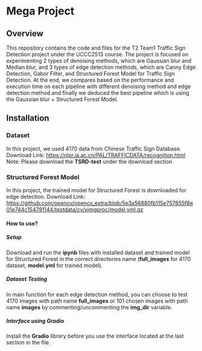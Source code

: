 # Mega Project
## Overview
This repository contains the code and files for the T2 Team1 Traffic Sign Detection project under the UCCC2513 course. The project is focused on experimenting 2 types of denoising methods, which are Gaussian blur and Median blur, and 3 types of edge detection methods, which are Canny Edge Detection, Gabor Filter, and Structured Forest Model for Traffic Sign Detection. At the end, we compares based on the performance and execution time on each pipeline with different denoising method and edge detection method and finally we deduced the best pipeline which is using the Gaussian blur + Structured Forest Model.
## Installation
### Dataset
In this project, we used 4170 data from Chinese Traffic Sign Database.
Download Link: https://nlpr.ia.ac.cn/PAL/TRAFFICDATA/recognition.html
Note: Please download the **TSRD-test** under the download section
### Structured Forest Model
In this project, the trained model for Structured Forest is downloaded for edge detection.
Download Link: https://github.com/opencv/opencv_extra/blob/5e3a56880fb115e757855f8e01e744c154791144/testdata/cv/ximgproc/model.yml.gz
#### How to use?
##### **Setup**
Download and run the **ipynb** files with installed dataset and trained model for Structured Forest in the correct directories name (**full_images** for 4170 dataset, **model.yml** for trained model).
##### Dataset Testing
In main function for each edge detection method, you can choose to test 4170 images with path name **full_images** or 101 chosen images with path name **images** by commenting/uncommenting the **img_dir** variable.
##### Interface using Gradio
Install the **Gradio** library before you use the interface located at the last section in the file.

